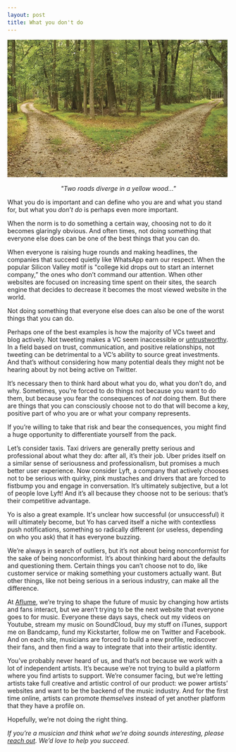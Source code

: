 ```yaml
---
layout: post
title: What you don't do
---
```


!["Two roads diverge in a yellow wood..."](/images/two-roads.jpg)
<center><em>"Two roads diverge in a yellow wood..."</em></center>

What you do is important and can define who you are and what you stand for, but what you _don’t do_ is perhaps even more important.

When the norm is to do something a certain way, choosing not to do it becomes glaringly obvious. And often times, not doing something that everyone else does can be one of the best things that you can do.

When everyone is raising huge rounds and making headlines, the companies that succeed quietly like WhatsApp earn our respect. When the popular Silicon Valley motif is "college kid drops out to start an internet company,” the ones who don’t command our attention. When other websites are focused on increasing time spent on their sites, the search engine that decides to decrease it becomes the most viewed website in the world.

Not doing something that everyone else does can also be one of the worst things that you can do.

Perhaps one of the best examples is how the majority of VCs tweet and blog actively. Not tweeting makes a VC seem inaccessible or [untrustworthy](http://sfvc.com/2014/04/10/can-you-trust-a-vc-who-doesnt-tweet/). In a field based on trust, communication, and positive relationships, not tweeting can be detrimental to a VC’s ability to source great investments. And that’s without considering how many potential deals they might not be hearing about by not being active on Twitter.

It’s necessary then to think hard about what you do, what you don’t do, and why. Sometimes, you’re forced to do things not because you want to do them, but because you fear the consequences of _not_ doing them. But there are things that you can consciously choose not to do that will become a key, positive part of who you are or what your company represents.

If you’re willing to take that risk and bear the consequences, you might find a huge opportunity to differentiate yourself from the pack.

Let’s consider taxis. Taxi drivers are generally pretty serious and professional about what they do: after all, it’s their job. Uber prides itself on a similar sense of seriousness and professionalism, but promises a much better user experience. Now consider Lyft, a company that actively chooses not to be serious with quirky, pink mustaches and drivers that are forced to fistbump you and engage in conversation. It’s ultimately subjective, but a lot of people love Lyft! And it’s all because they choose not to be serious: that’s their competitive advantage.

Yo is also a great example. It's unclear how successful (or unsuccessful) it will ultimately become, but Yo has carved itself a niche with contextless push notifications, something so radically different (or useless, depending on who you ask) that it has everyone buzzing.

We’re always in search of outliers, but it’s not about being nonconformist for the sake of being nonconformist. It’s about thinking hard about the defaults and questioning them. Certain things you can’t choose not to do, like customer service or making something your customers actually want. But other things, like not being serious in a serious industry, can make all the difference.

At [Aflume](http://www.aflume.com), we’re trying to shape the future of music by changing how artists and fans interact, but we aren’t trying to be the next website that everyone goes to for music. Everyone these days says, check out my videos on Youtube, stream my music on SoundCloud, buy my stuff on iTunes, support me on Bandcamp, fund my Kickstarter, follow me on Twitter and Facebook. And on each site, musicians are forced to build a new profile, rediscover their fans, and then find a way to integrate that into their artistic identity.

You’ve probably never heard of us, and that’s not because we work with a lot of independent artists. It’s because we’re not trying to build a platform where you find artists to support. We’re consumer facing, but we’re letting artists take full creative and artistic control of our product: we power artists’ websites and want to be the backend of the music industry. And for the first time online, artists can promote _themselves_ instead of yet another platform that they have a profile on.

Hopefully, we’re not doing the right thing.

_If you’re a musician and think what we’re doing sounds interesting, please [reach out](mailto:frank@aflume.com). We’d love to help you succeed._
